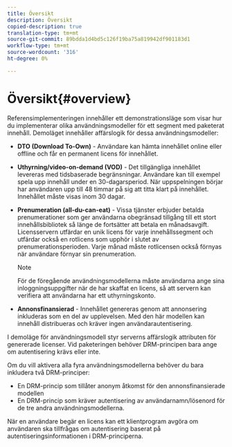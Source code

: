 ```yaml
---
title: Översikt
description: Översikt
copied-description: true
translation-type: tm+mt
source-git-commit: 89bdda1d4bd5c126f19ba75a819942df901183d1
workflow-type: tm+mt
source-wordcount: '316'
ht-degree: 0%

---
```



# Översikt{#overview}

Referensimplementeringen innehåller ett demonstrationsläge som visar hur du implementerar olika användningsmodeller för ett segment med paketerat innehåll. Demoläget innehåller affärslogik för dessa användningsmodeller:

* **DTO (Download To-Own)**  - Användare kan hämta innehållet online eller offline och får en permanent licens för innehållet.
* **Uthyrning/video-on-demand (VOD)**  - Det tillgängliga innehållet levereras med tidsbaserade begränsningar. Användare kan till exempel spela upp innehåll under en 30-dagarsperiod. När uppspelningen börjar har användaren upp till 48 timmar på sig att titta klart på innehållet. Innehållet måste visas inom 30 dagar.
* **Prenumeration (all-du-can-eat)**  - Vissa tjänster erbjuder betalda prenumerationer som ger användarna obegränsad tillgång till ett stort innehållsbibliotek så länge de fortsätter att betala en månadsavgift. Licensservern utfärdar en unik licens för varje innehållssegment och utfärdar också en rotlicens som upphör i slutet av prenumerationsperioden. Varje månad måste rotlicensen också förnyas när användare förnyar sin prenumeration.

   >[!NOTE]
   >
   >För de föregående användningsmodellerna måste användarna ange sina inloggningsuppgifter när de har skaffat en licens, så att servern kan verifiera att användarna har ett uthyrningskonto.

* **Annonsfinansierad**  - Innehållet genereras genom att annonsering inkluderas som en del av upplevelsen. Med den här modellen kan innehåll distribueras och kräver ingen användarautentisering.

I demoläge för användningsmodell styr serverns affärslogik attributen för genererade licenser. Vid paketeringen behöver DRM-principen bara ange om autentisering krävs eller inte.

Om du vill aktivera alla fyra användningsmodellerna behöver du bara inkludera två DRM-principer:

* En DRM-princip som tillåter anonym åtkomst för den annonsfinansierade modellen
* En DRM-princip som kräver autentisering av användarnamn/lösenord för de tre andra användningsmodellerna.

När en användare begär en licens kan ett klientprogram avgöra om användaren ska tillfrågas om autentisering baserat på autentiseringsinformationen i DRM-principerna.
